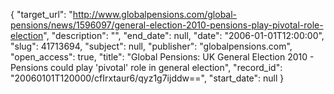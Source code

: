 {
  "target_url": "http://www.globalpensions.com/global-pensions/news/1596097/general-election-2010-pensions-play-pivotal-role-election", 
  "description": "", 
  "end_date": null, 
  "date": "2006-01-01T12:00:00", 
  "slug": 41713694, 
  "subject": null, 
  "publisher": "globalpensions.com", 
  "open_access": true, 
  "title": "Global Pensions: UK General Election 2010 - Pensions could play 'pivotal' role in general election", 
  "record_id": "20060101T120000/cfIrxtaur6/qyz1g7ijddw==", 
  "start_date": null
}


